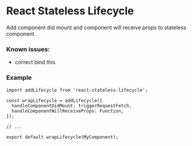 
# React Stateless Lifecycle

Add component did mount and component will receive props to stateless component.


### Known issues:
- correct bind this

### Example

```
import addLifecycle from 'react-stateless-lifecycle';

const wrapLifecycle = addLifecycle({
  handleComponentDidMount: triggerRequestFetch,
  handleComponentWillReceiveProps: Function,
});

// ...

export default wrapLifecycle(MyComponent);
```
